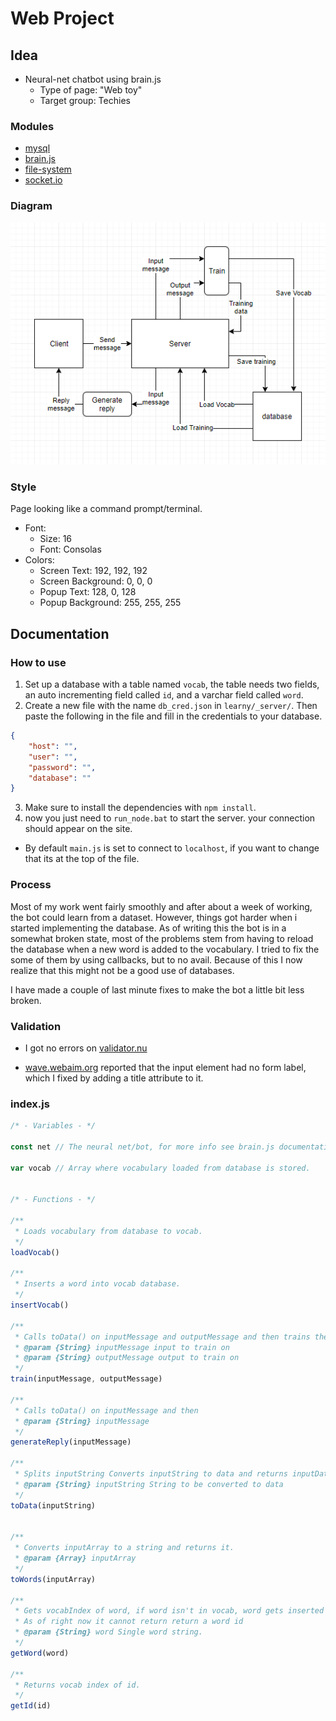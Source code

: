 # Web Project

## Idea

* Neural-net chatbot using brain.js
	* Type of page: "Web toy"
	* Target group: Techies

### Modules
* [mysql](https://www.npmjs.com/package/mysql)
* [brain.js](https://github.com/BrainJS/brain.js)
* [file-system](https://www.npmjs.com/package/file-system)
* [socket.io](https://socket.io/)

### Diagram

![alt text](dia.png)

### Style

Page looking like a command prompt/terminal.
* Font:
	* Size: 16
	* Font: Consolas
* Colors: 
	* Screen Text: 192, 192, 192
	* Screen Background: 0, 0, 0
	* Popup Text: 128, 0, 128
	* Popup Background: 255, 255, 255


## Documentation

### How to use
1. Set up a database with a table named `vocab`, the table needs two fields, an auto incrementing field called `id`, and a varchar field called `word`.
2. Create a new file with the name `db_cred.json` in `learny/_server/`. Then paste the following in the file and fill in the credentials to your database.
```json
{
	"host": "",
	"user": "",
	"password": "",
	"database": ""
}
```
3. Make sure to install the dependencies with `npm install`.
4. now you just need to `run_node.bat` to start the server. your connection should appear on the site.

* By default `main.js` is set to connect to `localhost`, if you want to change that its at the top of the file.

### Process

Most of my work went fairly smoothly and after about a week of working, the bot could learn from a dataset. However, things got harder when i started implementing the database. As of writing this the bot is in a somewhat broken state, most of the problems stem from having to reload the database when a new word is added to the vocabulary. I tried to fix the some of them by using callbacks, but to no avail. Because of this I now realize that this might not be a good use of databases.

I have made a couple of last minute fixes to make the bot a little bit less broken.

### Validation

* I got no errors on [validator.nu](https://validator.nu/?doc=https%3A%2F%2Fdigitalmoleman.github.io%2Flearny%2Findex.html)

* [wave.webaim.org](http://wave.webaim.org/report#/https://digitalmoleman.github.io/learny/index.html) reported that the input element had no form label, which I fixed by adding a title attribute to it.

### index.js

```javascript
/* - Variables - */

const net // The neural net/bot, for more info see brain.js documentation.

var vocab // Array where vocabulary loaded from database is stored.


/* - Functions - */

/**
 * Loads vocabulary from database to vocab.
 */
loadVocab()

/**
 * Inserts a word into vocab database.
 */
insertVocab()

/**
 * Calls toData() on inputMessage and outputMessage and then trains the bot on the returned data. Returns a sample result after training.
 * @param {String} inputMessage input to train on
 * @param {String} outputMessage output to train on
 */
train(inputMessage, outputMessage)

/**
 * Calls toData() on inputMessage and then
 * @param {String} inputMessage
 */
generateReply(inputMessage)

/**
 * Splits inputString Converts inputString to data and returns inputData
 * @param {String} inputString String to be converted to data
 */
toData(inputString)


/**
 * Converts inputArray to a string and returns it.
 * @param {Array} inputArray 
 */
toWords(inputArray) 

/**
 * Gets vocabIndex of word, if word isn't in vocab, word gets inserted into vocab database. Returns vocabIndex.id of word.
 * As of right now it cannot return return a word id
 * @param {String} word Single word string.
 */
getWord(word) 

/**
 * Returns vocab index of id.
 */
getId(id)
```